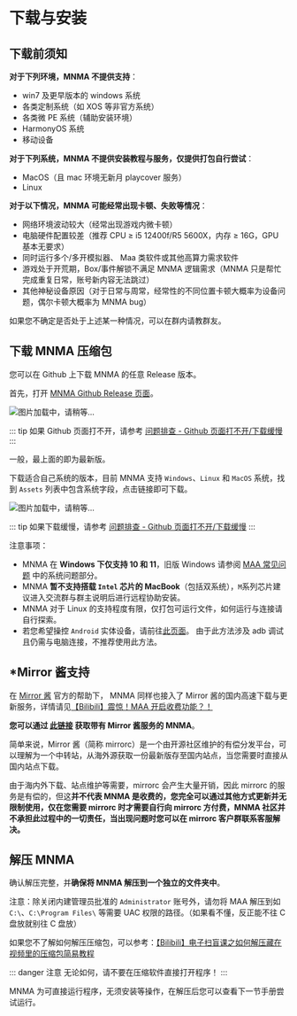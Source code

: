 # 下载与安装

## 下载前须知

**对于下列环境，MNMA 不提供支持**：

- win7 及更早版本的 windows 系统
- 各类定制系统（如 XOS 等非官方系统）
- 各类微 PE 系统（辅助安装环境）
- HarmonyOS 系统
- 移动设备

**对于下列系统，MNMA 不提供安装教程与服务，仅提供打包自行尝试**：

- MacOS（且 mac 环境无新月 playcover 服务）
- Linux

**对于以下情况，MNMA 可能经常出现卡顿、失败等情况**：

- 网络环境波动较大（经常出现游戏内微卡顿）
- 电脑硬件配置较差（推荐 CPU ≥ i5 12400f/R5 5600X，内存 ≥ 16G，GPU 基本无要求）
- 同时运行多个/多开模拟器、 Maa 类软件或其他高算力需求软件
- 游戏处于开荒期，Box/事件解锁不满足 MNMA 逻辑需求（MNMA 只是帮忙完成重复日常，账号新内容无法跳过）
- 其他神秘设备原因（对于日常与周常，经常性的不同位置卡顿大概率为设备问题，偶尔卡顿大概率为 MNMA bug）

如果您不确定是否处于上述某一种情况，可以在群内请教群友。

## 下载 MNMA 压缩包

您可以在 Github 上下载 MNMA 的任意 Release 版本。

首先，打开 [MNMA Github Release 页面](https://github.com/kqcoxn/MaaNewMoonAccompanying/releases)。

![图片加载中，请稍等...](/users/release.png)

::: tip
如果 Github 页面打不开，请参考 [问题排查 - Github 页面打不开/下载缓慢](../users/errors.md#github-页面打不开-下载缓慢)
:::

一般，最上面的即为最新版。

下载适合自己系统的版本，目前 MNMA 支持 `Windows`、`Linux` 和 `MacOS` 系统，找到 `Assets` 列表中包含系统字段，点击链接即可下载。

![图片加载中，请稍等...](/users/assets.png)

::: tip
如果下载缓慢，请参考 [问题排查 - Github 页面打不开/下载缓慢](../users/errors.md#github-页面打不开-下载缓慢)
:::

注意事项：

- MNMA 在 **Windows 下仅支持 10 和 11**，旧版 Windows 请参阅 [MAA 常见问题](https://maa.plus/docs/zh-cn/manual/faq.html#%E7%B3%BB%E7%BB%9F%E9%97%AE%E9%A2%98) 中的系统问题部分。
- MNMA **暂不支持搭载 `Intel` 芯片的 MacBook**（包括双系统），`M`系列芯片建议进入交流群与群主说明后进行远程协助安装。
- MNMA 对于 Linux 的支持程度有限，仅打包可运行文件，如何运行与连接请自行探索。
- 若您希望操控 `Android` 实体设备，请前往[此页面](https://maa.plus/docs/zh-cn/manual/device/android.html)。 由于此方法涉及 adb 调试且仍需与电脑连接，不推荐使用此方法。

## \*Mirror 酱支持

在 [Mirror 酱](https://mirrorchyan.com/zh/projects?source=mnma-docsite) 官方的帮助下， MNMA 同样也接入了 Mirror 酱的国内高速下载与更新服务，详情请见[【Bilibili】震惊！MAA 开启收费功能？！](https://www.bilibili.com/video/BV1cZFreLEja)

**您可以通过 [此链接](https://mirrorchyan.com/zh/projects?rid=MNMA&source=mnma-docsite) 获取带有 Mirror 酱服务的 MNMA**。

简单来说，Mirror 酱（简称 mirrorc）是一个由开源社区维护的有偿分发平台，可以理解为一个中转站，从海外源获取一份最新版存至国内站点，当您需要时直接从国内站点下载。

由于海内外下载、站点维护等需要，mirrorc 会产生大量开销，因此 mirrorc 的服务是有偿的，但这**并不代表 MNMA 是收费的，您完全可以通过其他方式更新并无限制使用，仅在您需要 mirrorc 时才需要自行向 mirrorc 方付费，MNMA 社区并不承担此过程中的一切责任，当出现问题时您可以在 mirrorc 客户群联系客服解决。**

## 解压 MNMA

确认解压完整，并**确保将 MNMA 解压到一个独立的文件夹中**。

注意：除关闭内建管理员批准的 `Administrator` 账号外，请勿将 MAA 解压到如 `C:\`、`C:\Program Files\` 等需要 UAC 权限的路径。（如果看不懂，反正能不往 C 盘放就别往 C 盘放）

如果您不了解如何解压压缩包，可以参考：[【Bilibili】电子扫盲课之如何解压藏在视频里的压缩包简易教程](https://www.bilibili.com/video/BV1tZ421N7EV)

::: danger 注意
无论如何，请不要在压缩软件直接打开程序！
:::

MNMA 为可直接运行程序，无须安装等操作，在解压后您可以查看下一节手册尝试运行。
